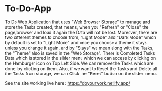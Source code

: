 # To-Do-App
To Do Web Application that uses "Web Browser Storage" to manage and store the Tasks created, that means, when you "Refresh" or "Close" the page/browser and load it again the Data will not be lost. Moreover, there are two different themes to choose from, "Light Mode" and "Dark Mode" which by default is set to "Light Mode" and once you choose a theme it stays unless you change it again, and by "Stays" we mean along with the Tasks, the "Theme" also is saved in the "Web Storage". There is Completed Tasks Data which is stored in the slider menu which we can access by clicking on the Hamburger icon on Top Left Side. We can remove the Tasks which are done, by clicking on them. Also, if we want to Reset the Tasks and Delete all the Tasks from storage, we can Click the "Reset" button on the slider menu.

See the site working live here : https://doyourwork.netlify.app/

